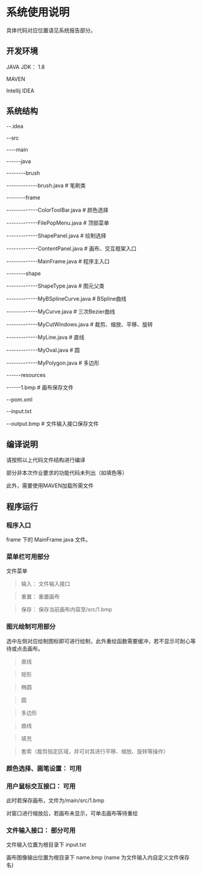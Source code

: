 # 系统使用说明


  具体代码对应位置请见系统报告部分。



## 开发环境


  JAVA JDK： 1.8
  
  MAVEN
  
  Intellij IDEA
  
  
  
##  系统结构

  --.idea
  
  --src
  
  ----main
  
  ------java
  
  --------brush
  
  -------------brush.java              # 笔刷类
  
  --------frame
  
  -------------ColorToolBar.java       # 颜色选择
  
  -------------FilePopMenu.java        # 顶部菜单
  
  -------------ShapePanel.java         # 绘制选择
  
  -------------ContentPanel.java       # 画布、交互框架入口
  
  -------------MainFrame.java          # 程序主入口
  
  --------shape
  
  -------------ShapeType.java          # 图元父类
  
  -------------MyBSplineCurve.java     # BSpline曲线
  
  -------------MyCurve.java            # 三次Bezier曲线
  
  -------------MyCutWindows.java       # 裁剪、缩放、平移、旋转
  
  -------------MyLine.java             # 直线
  
  -------------MyOval.java             # 圆
  
  -------------MyPolygon.java          # 多边形
  
  ------resources
  
  ------1.bmp                          # 画布保存文件
  
  --pom.xml
  
  --input.txt
  
  --output.bmp                         # 文件输入接口保存文件
  
  
##  编译说明

   请按照以上代码文件结构进行编译
   
   部分非本次作业要求的功能代码未列出（如填色等）
   
   此外，需要使用MAVEN加载所需文件
   
   
##  程序运行


### 程序入口
  
  frame 下的 MainFrame.java 文件。
  
  
### 菜单栏可用部分

  文件菜单
  
  > 输入： 文件输入接口
  
  > 重置： 重置画布
  
  > 保存： 保存当前画布内容至/src/1.bmp
  
  
### 图元绘制可用部分  

  选中左侧对应绘制图标即可进行绘制，此外重绘函数需要缓冲，若不显示可耐心等待或点击画布。
  
  > 直线
  
  > 矩形
  
  > 椭圆
  
  > 圆
  
  > 多边形
  
  > 曲线
  
  > 填充
  
  > 套索（裁剪指定区域，并可对其进行平移、缩放、旋转等操作）
  
  
### 颜色选择、画笔设置：  可用


### 用户鼠标交互接口：  可用

  此时若保存画布，文件为/main/src/1.bmp
  
  对窗口进行缩放后，若画布未显示，可单击画布等待重绘


### 文件输入接口： 部分可用

  文件输入位置为根目录下 input.txt
  
  画布图像输出位置为根目录下 name.bmp (name 为文件输入内自定义文件保存名)
  
  
  
  
  

